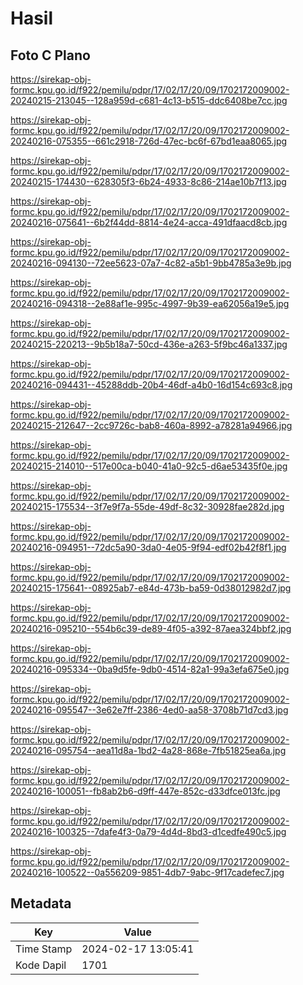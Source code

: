 # Hasil

## Foto C Plano

https://sirekap-obj-formc.kpu.go.id/f922/pemilu/pdpr/17/02/17/20/09/1702172009002-20240215-213045--128a959d-c681-4c13-b515-ddc6408be7cc.jpg

https://sirekap-obj-formc.kpu.go.id/f922/pemilu/pdpr/17/02/17/20/09/1702172009002-20240216-075355--661c2918-726d-47ec-bc6f-67bd1eaa8065.jpg

https://sirekap-obj-formc.kpu.go.id/f922/pemilu/pdpr/17/02/17/20/09/1702172009002-20240215-174430--628305f3-6b24-4933-8c86-214ae10b7f13.jpg

https://sirekap-obj-formc.kpu.go.id/f922/pemilu/pdpr/17/02/17/20/09/1702172009002-20240216-075641--6b2f44dd-8814-4e24-acca-491dfaacd8cb.jpg

https://sirekap-obj-formc.kpu.go.id/f922/pemilu/pdpr/17/02/17/20/09/1702172009002-20240216-094130--72ee5623-07a7-4c82-a5b1-9bb4785a3e9b.jpg

https://sirekap-obj-formc.kpu.go.id/f922/pemilu/pdpr/17/02/17/20/09/1702172009002-20240216-094318--2e88af1e-995c-4997-9b39-ea62056a19e5.jpg

https://sirekap-obj-formc.kpu.go.id/f922/pemilu/pdpr/17/02/17/20/09/1702172009002-20240215-220213--9b5b18a7-50cd-436e-a263-5f9bc46a1337.jpg

https://sirekap-obj-formc.kpu.go.id/f922/pemilu/pdpr/17/02/17/20/09/1702172009002-20240216-094431--45288ddb-20b4-46df-a4b0-16d154c693c8.jpg

https://sirekap-obj-formc.kpu.go.id/f922/pemilu/pdpr/17/02/17/20/09/1702172009002-20240215-212647--2cc9726c-bab8-460a-8992-a78281a94966.jpg

https://sirekap-obj-formc.kpu.go.id/f922/pemilu/pdpr/17/02/17/20/09/1702172009002-20240215-214010--517e00ca-b040-41a0-92c5-d6ae53435f0e.jpg

https://sirekap-obj-formc.kpu.go.id/f922/pemilu/pdpr/17/02/17/20/09/1702172009002-20240215-175534--3f7e9f7a-55de-49df-8c32-30928fae282d.jpg

https://sirekap-obj-formc.kpu.go.id/f922/pemilu/pdpr/17/02/17/20/09/1702172009002-20240216-094951--72dc5a90-3da0-4e05-9f94-edf02b42f8f1.jpg

https://sirekap-obj-formc.kpu.go.id/f922/pemilu/pdpr/17/02/17/20/09/1702172009002-20240215-175641--08925ab7-e84d-473b-ba59-0d38012982d7.jpg

https://sirekap-obj-formc.kpu.go.id/f922/pemilu/pdpr/17/02/17/20/09/1702172009002-20240216-095210--554b6c39-de89-4f05-a392-87aea324bbf2.jpg

https://sirekap-obj-formc.kpu.go.id/f922/pemilu/pdpr/17/02/17/20/09/1702172009002-20240216-095334--0ba9d5fe-9db0-4514-82a1-99a3efa675e0.jpg

https://sirekap-obj-formc.kpu.go.id/f922/pemilu/pdpr/17/02/17/20/09/1702172009002-20240216-095547--3e62e7ff-2386-4ed0-aa58-3708b71d7cd3.jpg

https://sirekap-obj-formc.kpu.go.id/f922/pemilu/pdpr/17/02/17/20/09/1702172009002-20240216-095754--aea11d8a-1bd2-4a28-868e-7fb51825ea6a.jpg

https://sirekap-obj-formc.kpu.go.id/f922/pemilu/pdpr/17/02/17/20/09/1702172009002-20240216-100051--fb8ab2b6-d9ff-447e-852c-d33dfce013fc.jpg

https://sirekap-obj-formc.kpu.go.id/f922/pemilu/pdpr/17/02/17/20/09/1702172009002-20240216-100325--7dafe4f3-0a79-4d4d-8bd3-d1cedfe490c5.jpg

https://sirekap-obj-formc.kpu.go.id/f922/pemilu/pdpr/17/02/17/20/09/1702172009002-20240216-100522--0a556209-9851-4db7-9abc-9f17cadefec7.jpg


## Metadata

| Key        | Value               |
| ---------- | ------------------- |
| Time Stamp | 2024-02-17 13:05:41 |
| Kode Dapil | 1701                |



